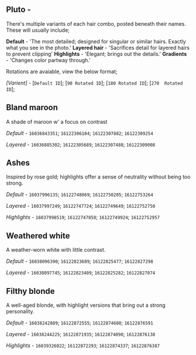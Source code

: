 ## Pluto - 

There's multiple variants of each hair combo, posted beneath their names. These will usually include;

**Default** - 'The most detailed; designed for singular or similar hairs. Exactly what you see in the photo.'
**Layered hair** - 'Sacrifices detail for layered hairs to prevent clipping'
**Highlights** - 'Elegant; brings out the details.'
**Gradients** - 'Changes color partway through.'

Rotations are avaiable, view the below format;

*[Varient]* - [`Default ID`]; [`90 Rotated ID`]; [`180 Rotated ID`]; [`270  Rotated ID`];

## Bland maroon
A shade of maroon w' a focus on contrast

*Default* - `16036843351`; `16122306104`; `16122307882`; `16122309254`

*Layered* - `16036885302`; `16122305689`; `16122307488`; `16122309008`

## Ashes
Inspired by rose gold; highlights offer a sense of neutrality without being too strong.

*Default* - `16037996135`; `16122748069`; `16122750205`; `16122753264`

*Layered* - `16037997249`; `16122747724`; `16122749649`; `16122752750`

*Highlights* - `16037998519`; `16122747858`; `16122749924`; `16122752957`

## Weathered white
A weather-worn white with little contrast.

*Default* - `16038096390`; `16122823689`; `16122825477`; `16122827298`

*Layered* - `16038097745`; `16122823409`; `16122825282`; `16122827074`

## Filthy blonde
A well-aged blonde, with highlight versions that bring out a strong personality.

*Default* - `16038242889`; `16122872555`; `16122874608`; `16122876591`

*Layered* - `16038244225`; `16122871935`; `16122874098`; `16122876138`

*Highlights* - `16039326022`; `16122872293`; `16122874337`; `16122876387`
